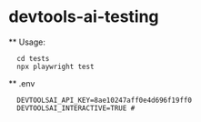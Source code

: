 
# devtools-ai-testing


** Usage:
```
  cd tests
  npx playwright test
```

** .env
```
  DEVTOOLSAI_API_KEY=8ae10247aff0e4d696f19ff0 
  DEVTOOLSAI_INTERACTIVE=TRUE #  
  ```